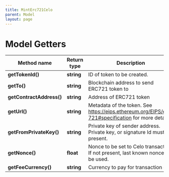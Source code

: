 ```yaml
---
title: MintErc721Celo
parent: Model
layout: page
---
```


# Model Getters

Method name | Return type | Description | Notes
------------ | ------------- | ------------- | -------------
**getTokenId()** | **string** | ID of token to be created. |
**getTo()** | **string** | Blockchain address to send ERC721 token to |
**getContractAddress()** | **string** | Address of ERC721 token |
**getUrl()** | **string** | Metadata of the token. See https://eips.ethereum.org/EIPS/eip-721#specification for more details. |
**getFromPrivateKey()** | **string** | Private key of sender address. Private key, or signature Id must be present. |
**getNonce()** | **float** | Nonce to be set to Celo transaction. If not present, last known nonce will be used. | [optional]
**getFeeCurrency()** | **string** | Currency to pay for transaction gas |

